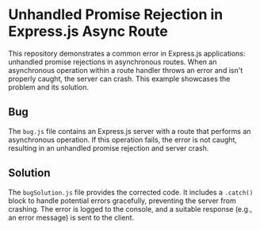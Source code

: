 # Unhandled Promise Rejection in Express.js Async Route

This repository demonstrates a common error in Express.js applications: unhandled promise rejections in asynchronous routes.  When an asynchronous operation within a route handler throws an error and isn't properly caught, the server can crash.  This example showcases the problem and its solution.

## Bug

The `bug.js` file contains an Express.js server with a route that performs an asynchronous operation.  If this operation fails, the error is not caught, resulting in an unhandled promise rejection and server crash.

## Solution

The `bugSolution.js` file provides the corrected code.  It includes a `.catch()` block to handle potential errors gracefully, preventing the server from crashing.  The error is logged to the console, and a suitable response (e.g., an error message) is sent to the client.
